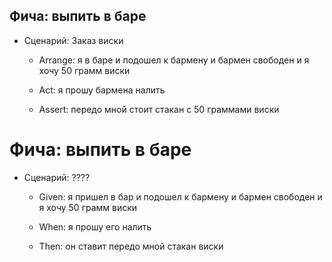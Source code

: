 ## Фича: выпить в баре
* Сценарий: Заказ виски
    * Arrange: я в баре
                  и подошел к бармену
                  и бармен свободен
                  и я хочу 50 грамм виски
                  
    * Act: я прошу бармена налить
    
    * Assert: передо мной стоит стакан с 50 граммами виски



# Фича: выпить в баре
* Сценарий: ????
    * Given: я пришел в бар 
                и подошел к бармену 
                и бармен свободен
                и я хочу 50 грамм виски
                
    * When: я прошу его налить
    
    * Then: он ставит передо мной стакан виски        


